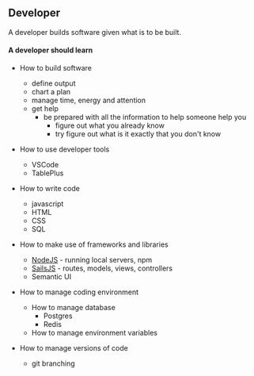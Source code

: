 ## Developer  
A developer builds software given what is to be built.

####  A developer should learn  
- How to build software
	- define output
	- chart a plan
	- manage time, energy and attention
	- get help
		-  be prepared with all the information to help someone help you
			- figure out what you already know
			- try figure out what is it exactly that you don't know
- How to use developer tools
	- VSCode
	- TablePlus

- How to write code
	- javascript
	- HTML
	- CSS
	- SQL
- How to make use of frameworks and libraries
	- [NodeJS](NodeJS.md) - running local servers, npm
	- [SailsJS](SailsJS.md) - routes, models, views, controllers 
	- Semantic UI 
- How to manage coding environment 
	- How to manage database
		- Postgres
		- Redis
	- How to manage environment variables
- How to manage versions of code
	- git branching




